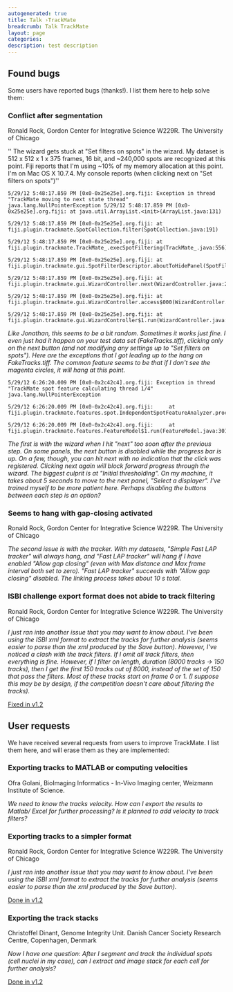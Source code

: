 ```yaml
---
autogenerated: true
title: Talk ›TrackMate
breadcrumb: Talk TrackMate
layout: page
categories: 
description: test description
---
```


## Found bugs

Some users have reported bugs (thanks\!). I list them here to help solve them:

### Conflict after segmentation

Ronald Rock, Gordon Center for Integrative Science W229R. The University of Chicago

'' The wizard gets stuck at "Set filters on spots" in the wizard. My dataset is 512 x 512 x 1 x 375 frames, 16 bit, and \~240,000 spots are recognized at this point. Fiji reports that I'm using \~10% of my memory allocation at this point. I'm on Mac OS X 10.7.4. My console reports (when clicking next on "Set filters on spots")''

    5/29/12 5:48:17.859 PM [0x0-0x25e25e].org.fiji: Exception in thread "TrackMate moving to next state thread" 
    java.lang.NullPointerException 5/29/12 5:48:17.859 PM [0x0-0x25e25e].org.fiji: at java.util.ArrayList.<init>(ArrayList.java:131)
    
    5/29/12 5:48:17.859 PM [0x0-0x25e25e].org.fiji: at 
    fiji.plugin.trackmate.SpotCollection.filter(SpotCollection.java:191)
    
    5/29/12 5:48:17.859 PM [0x0-0x25e25e].org.fiji: at
    fiji.plugin.trackmate.TrackMate_.execSpotFiltering(TrackMate_.java:556)
    
    5/29/12 5:48:17.859 PM [0x0-0x25e25e].org.fiji: at
    fiji.plugin.trackmate.gui.SpotFilterDescriptor.aboutToHidePanel(SpotFilterDescriptor.java:106)
    
    5/29/12 5:48:17.859 PM [0x0-0x25e25e].org.fiji: at
    fiji.plugin.trackmate.gui.WizardController.next(WizardController.java:261)
    
    5/29/12 5:48:17.859 PM [0x0-0x25e25e].org.fiji: at
    fiji.plugin.trackmate.gui.WizardController.access$000(WizardController.java:18)
    
    5/29/12 5:48:17.859 PM [0x0-0x25e25e].org.fiji: at
    fiji.plugin.trackmate.gui.WizardController$1.run(WizardController.java:169)

*Like Jonathan, this seems to be a bit random. Sometimes it works just fine. I even just had it happen on your test data set (FakeTracks.tiff), clicking only on the next button (and not modifying any settings up to "Set filters on spots"). Here are the exceptions that I got leading up to the hang on FakeTracks.tiff. The common feature seems to be that if I don't see the magenta circles, it will hang at this point.*

    5/29/12 6:26:20.009 PM [0x0-0x2c42c4].org.fiji: Exception in thread
    "TrackMate spot feature calculating thread 1/4"
    java.lang.NullPointerException
    
    5/29/12 6:26:20.009 PM [0x0-0x2c42c4].org.fiji:     at
    fiji.plugin.trackmate.features.spot.IndependentSpotFeatureAnalyzer.process(IndependentSpotFeatureAnalyzer.java:17)
    
    5/29/12 6:26:20.009 PM [0x0-0x2c42c4].org.fiji:     at
    fiji.plugin.trackmate.features.FeatureModel$1.run(FeatureModel.java:301)

*The first is with the wizard when I hit "next" too soon after the previous step. On some panels, the next button is disabled while the progress bar is up. On a few, though, you can hit next with no indication that the click was registered. Clicking next again will block forward progress through the wizard. The biggest culprit is at "Initial thresholding". On my machine, it takes about 5 seconds to move to the next panel, "Select a displayer". I've trained myself to be more patient here. Perhaps disabling the buttons between each step is an option?*

### Seems to hang with gap-closing activated

Ronald Rock, Gordon Center for Integrative Science W229R. The University of Chicago

*The second issue is with the tracker. With my datasets, "Simple Fast LAP tracker" will always hang, and "Fast LAP tracker" will hang if I have enabled "Allow gap closing" (even with Max distance and Max frame interval both set to zero). "Fast LAP tracker" succeeds with "Allow gap closing" disabled. The linking process takes about 10 s total.*

### ISBI challenge export format does not abide to track filtering

Ronald Rock, Gordon Center for Integrative Science W229R. The University of Chicago

*I just ran into another issue that you may want to know about. I've been using the ISBI xml format to extract the tracks for further analysis (seems easier to parse than the xml produced by the Save button). However, I've noticed a clash with the track filters. If I omit all track filters, then everything is fine. However, if I filter on length, duration (8000 tracks -\> 150 tracks), then I get the first 150 tracks out of 8000, instead of the set of 150 that pass the filters. Most of these tracks start on frame 0 or 1. (I suppose this may be by design, if the competition doesn't care about filtering the tracks).*

<u>Fixed in v1.2</u>

## User requests

We have received several requests from users to improve TrackMate. I list them here, and will erase them as they are implemented:

### Exporting tracks to MATLAB or computing velocities

Ofra Golani, BioImaging Informatics - In-Vivo Imaging center, Weizmann Institute of Science.

*We need to know the tracks velocity. How can I export the results to Matlab/ Excel for further processing? Is it planned to add velocity to track filters?*

### Exporting tracks to a simpler format

Ronald Rock, Gordon Center for Integrative Science W229R. The University of Chicago

*I just ran into another issue that you may want to know about. I've been using the ISBI xml format to extract the tracks for further analysis (seems easier to parse than the xml produced by the Save button).*

<u>Done in v1.2</u>

### Exporting the track stacks

Christoffel Dinant, Genome Integrity Unit. Danish Cancer Society Research Centre, Copenhagen, Denmark

*Now I have one question: After I segment and track the individual spots (cell nuclei in my case), can I extract and image stack for each cell for further analysis?*

<u>Done in v1.2</u>
